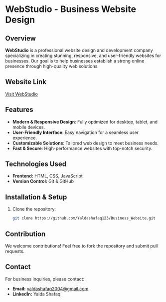 # WebStudio - Business Website Design

## Overview
**WebStudio** is a professional website design and development company specializing in creating stunning, responsive, and user-friendly websites for businesses. Our goal is to help businesses establish a strong online presence through high-quality web solutions.

## Website Link
[Visit WebStudio](http://webstudio.fwh.is)

## Features
- **Modern & Responsive Design**: Fully optimized for desktop, tablet, and mobile devices.
- **User-Friendly Interface**: Easy navigation for a seamless user experience.
- **Customizable Solutions**: Tailored web design to meet business needs.
- **Fast & Secure**: High-performance websites with top-notch security.

## Technologies Used
- **Frontend:** HTML, CSS, JavaScript
- **Version Control:** Git & GitHub

## Installation & Setup
1. Clone the repository:
   ```sh
   git clone https://github.com/Yaldashafaq123/Business_Website.git
   ```


## Contribution
We welcome contributions! Feel free to fork the repository and submit pull requests.

## Contact
For business inquiries, please contact:
- **Email:** yaldashafaq2004@gmail.com
- **LinkedIn:** Yalda Shafaq

